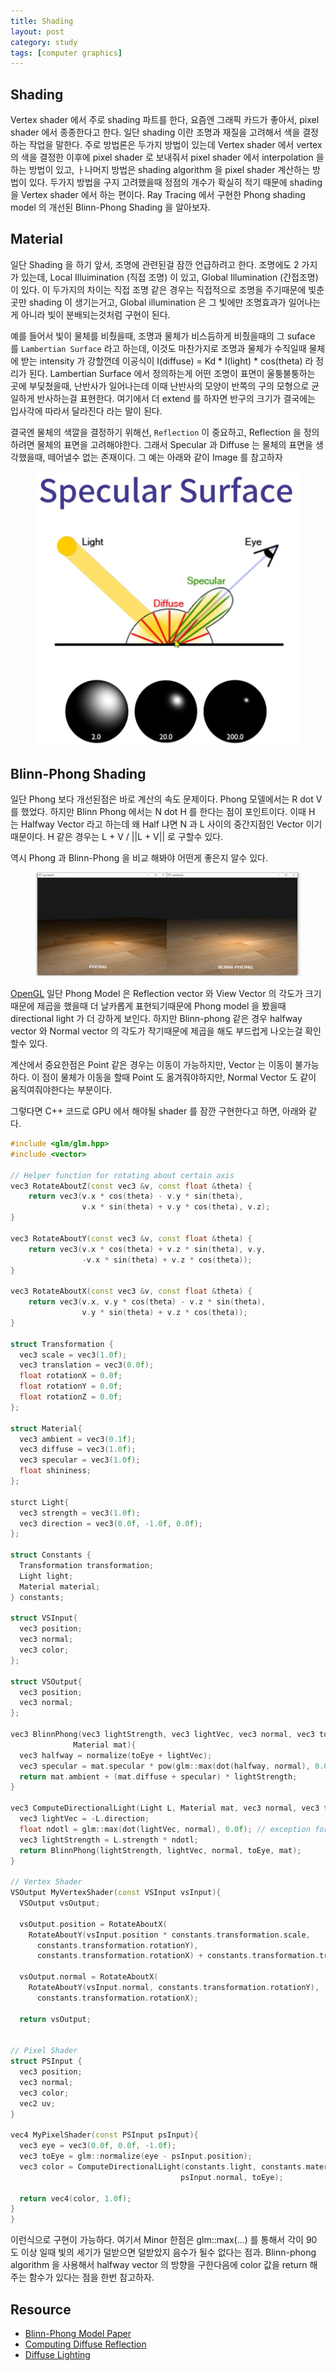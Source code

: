 ```yaml
---
title: Shading
layout: post
category: study
tags: [computer graphics]
---
```




## Shading

Vertex shader 에서 주로 shading 파트를 한다, 요즘엔 그래픽 카드가 좋아서, pixel shader 에서 종종한다고 한다. 일단 shading 이란 조명과 재질을 고려해서 색을 결정하는 작업을 말한다. 주로 방법론은 두가지 방법이 있는데 Vertex shader 에서 vertex 의 색을 결정한 이후에 pixel shader 로 보내줘서 pixel shader 에서 interpolation 을 하는 방법이 있고, ㅏ나머지 방법은 shading algorithm 을 pixel shader 계산하는 방법이 있다. 두가지 방법을 구지 고려했을때 정점의 개수가 확실히 적기 때문에 shading 을 Vertex shader 에서 하는 편이다. Ray Tracing 에서 구현한 Phong shading model 의 개선된 Blinn-Phong Shading 을 알아보자.

## Material

일단 Shading 을 하기 앞서, 조명에 관련된걸 잠깐 언급하려고 한다. 조명에도 2 가지가 있는데, Local Illuimination (직접 조명) 이 있고, Global Illumination (간접조명)이 있다. 이 두가지의 차이는 직접 조명 같은 경우는 직접적으로 조명을 주기때문에 빛춘곳만 shading 이 생기는거고, Global illumination 은 그 빛에만 조명효과가 일어나는게 아니라 빛이 분배되는것처럼 구현이 된다.

예를 들어서 빛이 물체를 비췄을때, 조명과 물체가 비스듬하게 비췄을때의 그 suface 를 `Lambertian Surface` 라고 하는데, 이것도 마찬가지로 조명과 물체가 수직일때 물체에 받는 intensity 가 강할껀데 이공식이 I(diffuse) = Kd * I(light) * cos(theta) 라 정리가 된다. Lambertian Surface 에서 정의하는게 어떤 조명이 표면이 울퉁불퉁하는 곳에 부딫쳤을때, 난반사가 일어나는데 이때 난반사의 모양이 반쪽의 구의 모형으로 균일하게 반사하는걸 표현한다. 여기에서 더 extend 를 하자면 반구의 크기가 결국에는 입사각에 따라서 달라진다 라는 말이 된다.

결국엔 물체의 색깔을 결정하기 위해선, `Reflection` 이 중요하고, Reflection 을 정의하려면 물체의 표면을 고려해야한다. 그래서 Specular 과 Diffuse 는 물체의 표면을 생각했을때, 떼어낼수 없는 존재이다. 그 예는 아래와 같이 Image 를 참고하자

<figure>
  <img src = "../../../assets/img/photo/4-28-2023/specular.png">
</figure>

## Blinn-Phong Shading
일단 Phong 보다 개선된점은 바로 계산의 속도 문제이다. Phong 모델에서는 R dot V 를 했었다. 하지만 Blinn Phong 에서는 N dot H 를 한다는 점이 포인트이다. 이때 H 는 Halfway Vector 라고 하는데 왜 Half 냐면 N 과 L 사이의 중간지점인 Vector 이기 때문이다. H 같은 경우는 L + V / ||L + V|| 로 구할수 있다.

역시 Phong 과 Blinn-Phong 을 비교 해봐야 어떤게 좋은지 알수 있다.

<figure>
  <img src = "../../../assets/img/photo/4-28-2023/comp.png">
</figure>

[OpenGL](https://learnopengl.com/Advanced-Lighting/Advanced-Lighting#:~:text=The%20only%20difference%20between%20Blinn,the%20view%20and%20reflection%20vector.) 일단 Phong Model 은 Reflection vector 와 View Vector 의 각도가 크기 때문에 제곱을 했을때 더 날카롭게 표현되기때문에 Phong model 을 봤을때 directional light 가 더 강하게 보인다. 하지만 Blinn-phong 같은 경우 halfway vector 와 Normal vector 의 각도가 작기때문에 제곱을 해도 부드럽게 나오는걸 확인할수 있다.

계산에서 중요한점은 Point 같은 경우는 이동이 가능하지만, Vector 는 이동이 불가능하다. 이 점이 물체가 이동을 할때 Point 도 옮겨줘야하지만, Normal Vector 도 같이 움직여줘야한다는 부분이다.

그렇다면 C++ 코드로 GPU 에서 해야될 shader 를 잠깐 구현한다고 하면, 아래와 같다.

```c++
#include <glm/glm.hpp>
#include <vector>

// Helper function for rotating about certain axis 
vec3 RotateAboutZ(const vec3 &v, const float &theta) {
    return vec3(v.x * cos(theta) - v.y * sin(theta),
                v.x * sin(theta) + v.y * cos(theta), v.z);
}

vec3 RotateAboutY(const vec3 &v, const float &theta) {
    return vec3(v.x * cos(theta) + v.z * sin(theta), v.y,
                -v.x * sin(theta) + v.z * cos(theta));
}

vec3 RotateAboutX(const vec3 &v, const float &theta) {
    return vec3(v.x, v.y * cos(theta) - v.z * sin(theta),
                v.y * sin(theta) + v.z * cos(theta));
}

struct Transformation {
  vec3 scale = vec3(1.0f);
  vec3 translation = vec3(0.0f);
  float rotationX = 0.0f;
  float rotationY = 0.0f;
  float rotationZ = 0.0f;
};

struct Material{
  vec3 ambient = vec3(0.1f);
  vec3 diffuse = vec3(1.0f);
  vec3 specular = vec3(1.0f);
  float shininess;
};

sturct Light{
  vec3 strength = vec3(1.0f);
  vec3 direction = vec3(0.0f, -1.0f, 0.0f);
};

struct Constants {
  Transformation transformation;
  Light light;
  Material material;
} constants;

struct VSInput{
  vec3 position;
  vec3 normal;
  vec3 color;
};

struct VSOutput{
  vec3 position;
  vec3 normal;
};

vec3 BlinnPhong(vec3 lightStrength, vec3 lightVec, vec3 normal, vec3 toEye,
              Material mat){
  vec3 halfway = normalize(toEye + lightVec);
  vec3 specular = mat.specular * pow(glm::max(dot(halfway, normal), 0.0f), mat.shininess);
  return mat.ambient + (mat.diffuse + specular) * lightStrength;
}

vec3 ComputeDirectionalLight(Light L, Material mat, vec3 normal, vec3 toEye){
  vec3 lightVec = -L.direction;
  float ndotl = glm::max(dot(lightVec, normal), 0.0f); // exception for negative value
  vec3 lightStrength = L.strength * ndotl;
  return BlinnPhong(lightStrength, lightVec, normal, toEye, mat);
}

// Vertex Shader
VSOutput MyVertexShader(const VSInput vsInput){
  VSOutput vsOutput;

  vsOutput.position = RotateAboutX(
    RotateAboutY(vsInput.position * constants.transformation.scale,
      constants.transformation.rotationY),
      constants.transformation.rotationX) + constants.transformation.translation;

  vsOutput.normal = RotateAboutX(
    RotateAboutY(vsInput.normal, constants.transformation.rotationY),
      constants.transformation.rotationX);

  return vsOutput;


// Pixel Shader 
struct PSInput {
  vec3 position; 
  vec3 normal;
  vec3 color;
  vec2 uv;
}

vec4 MyPixelShader(const PSInput psInput){
  vec3 eye = vec3(0.0f, 0.0f, -1.0f);
  vec3 toEye = glm::normalize(eye - psInput.position);
  vec3 color = ComputeDirectionalLight(constants.light, constants.material,
                                      psInput.normal, toEye);

  return vec4(color, 1.0f);
}
}
```

이런식으로 구현이 가능하다. 여기서 Minor 한점은 glm::max(...) 를 통해서 각이 90 도 이상 일때 빛의 세기가 덜받으면 덜받았지 음수가 될수 없다는 점과. Blinn-phong algorithm 을 사용해서 halfway vector 의 방향을 구한다음에 color 값을 return 해주는 함수가 있다는 점을 한번 참고하자.

## Resource
- [Blinn-Phong Model Paper](https://www.microsoft.com/en-us/research/publication/models-of-light-reflection-for-computer-synthesized-pictures/)
- [Computing Diffuse Reflection](http://groups.csail.mit.edu/graphics/classes/6.837/F00/Lecture16/Slide10.html)
- [Diffuse Lighting](http://learnwebgl.brown37.net/09_lights/lights_diffuse.html)
